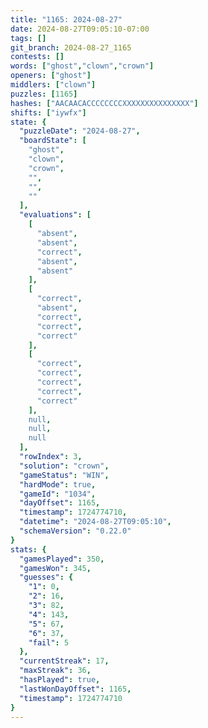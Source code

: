 ```yaml
---
title: "1165: 2024-08-27"
date: 2024-08-27T09:05:10-07:00
tags: []
git_branch: 2024-08-27_1165
contests: []
words: ["ghost","clown","crown"]
openers: ["ghost"]
middlers: ["clown"]
puzzles: [1165]
hashes: ["AACAACACCCCCCCCXXXXXXXXXXXXXXX"]
shifts: ["iywfx"]
state: {
  "puzzleDate": "2024-08-27",
  "boardState": [
    "ghost",
    "clown",
    "crown",
    "",
    "",
    ""
  ],
  "evaluations": [
    [
      "absent",
      "absent",
      "correct",
      "absent",
      "absent"
    ],
    [
      "correct",
      "absent",
      "correct",
      "correct",
      "correct"
    ],
    [
      "correct",
      "correct",
      "correct",
      "correct",
      "correct"
    ],
    null,
    null,
    null
  ],
  "rowIndex": 3,
  "solution": "crown",
  "gameStatus": "WIN",
  "hardMode": true,
  "gameId": "1034",
  "dayOffset": 1165,
  "timestamp": 1724774710,
  "datetime": "2024-08-27T09:05:10",
  "schemaVersion": "0.22.0"
}
stats: {
  "gamesPlayed": 350,
  "gamesWon": 345,
  "guesses": {
    "1": 0,
    "2": 16,
    "3": 82,
    "4": 143,
    "5": 67,
    "6": 37,
    "fail": 5
  },
  "currentStreak": 17,
  "maxStreak": 36,
  "hasPlayed": true,
  "lastWonDayOffset": 1165,
  "timestamp": 1724774710
}
---
```

<!-- more -->
